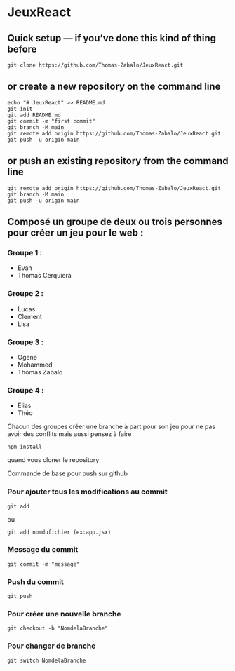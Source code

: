 # JeuxReact

## Quick setup — if you’ve done this kind of thing before
```
git clone https://github.com/Thomas-Zabalo/JeuxReact.git
```
## or create a new repository on the command line
```
echo "# JeuxReact" >> README.md
git init
git add README.md
git commit -m "first commit"
git branch -M main
git remote add origin https://github.com/Thomas-Zabalo/JeuxReact.git
git push -u origin main
```
## or push an existing repository from the command line
```
git remote add origin https://github.com/Thomas-Zabalo/JeuxReact.git
git branch -M main
git push -u origin main
```


## Composé un groupe de deux ou trois personnes pour créer un jeu pour le web :
### Groupe 1 :
- Evan
- Thomas Cerquiera

### Groupe 2 :
- Lucas
- Clement
- Lisa

### Groupe 3 :
- Ogene
- Mohammed
- Thomas Zabalo

### Groupe 4 :
- Elias
- Théo

Chacun des groupes créer une branche à part pour son jeu pour ne pas avoir des conflits mais aussi pensez à faire 
```
npm install
```
quand vous cloner le repository

Commande de base pour push sur github :

### Pour ajouter tous les modifications au commit
```
git add . 
```
ou 
```
git add nomdufichier (ex:app.jsx)
```

### Message du commit
```
git commit -m "message"
```

### Push du commit
```
git push
```

### Pour créer une nouvelle branche
```
git checkout -b "NomdelaBranche"
```

### Pour changer de branche
```
git switch NomdelaBranche
```
